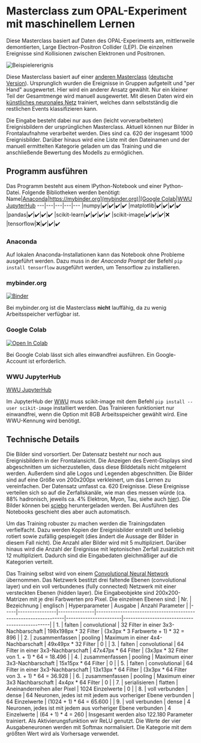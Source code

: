 # Masterclass zum OPAL-Experiment mit maschinellem Lernen
Diese Masterclass basiert auf Daten des OPAL-Experiments am, mittlerweile demontierten, Large Electron-Positron Collider (LEP). Die einzelnen Ereignisse sind Kollisionen zwischen Elektronen und Positronen.

![Beispielererignis](http://www.hep.manchester.ac.uk/u/masterclass/masterclass2019/events/challenge1/events/x7708_23918.gif "Beispielereignis")

Diese Masterclass basiert auf einer [anderen Masterclass](http://www.hep.manchester.ac.uk/u/masterclass/masterclass2019/events/) ([deutsche Version](https://physicsmasterclasses.org/exercises/manchester/de/home.html)). Ursprunglich wurden die Ereignisse in Gruppen aufgeteilt und "per Hand" ausgewertet. Hier wird ein anderer Ansatz gewählt. Nur ein kleiner Teil der Gesamtmenge wird manuell ausgewertet. Mit diesen Daten wird ein [künstliches neuronales Netz](https://de.wikipedia.org/wiki/K%C3%BCnstliches_neuronales_Netz) trainiert, welches dann selbstständig die restlichen Events klassifizieren kann.

Die Eingabe besteht dabei nur aus den (leicht vorverarbeiteten) Ereignisbildern der ursprünglichen Masterclass. Aktuell können nur Bilder in Frontalaufnahme verarbeitet werden. Dies sind ca. 620 der insgesamt 1000 Ereignisbilder. Darüber hinaus wird eine Liste mit den Dateinamen und der manuell ermittelten Kategorie geladen um das Training und die anschließende Bewertung des Modells zu ermöglichen.

## Programm ausführen
Das Programm besteht aus einem IPython-Notebook und einer Python-Datei. Folgende Bibliotheken werden benötigt:
Name|[Anaconda](https://www.anaconda.com/)|[https://mybinder.org](mybinder.org)|[Google Colab](https://colab.research.google.com/)|[WWU JupyterHub](https://jupyterhub.wwu.de/)
---|---|---|---|---
|numpy|:heavy_check_mark:|:heavy_check_mark:|:heavy_check_mark:|:heavy_check_mark:
|matplotlib|:heavy_check_mark:|:heavy_check_mark:|:heavy_check_mark:|:heavy_check_mark:
|pandas|:heavy_check_mark:|:heavy_check_mark:|:heavy_check_mark:|:heavy_check_mark:
|scikit-learn|:heavy_check_mark:|:heavy_check_mark:|:heavy_check_mark:|:heavy_check_mark:
|scikit-image|:heavy_check_mark:|:heavy_check_mark:|:heavy_check_mark:|:x:
|tensorflow|:x:|:heavy_check_mark:|:heavy_check_mark:|:heavy_check_mark:

### Anaconda
Auf lokalen Anaconda-Installationen kann das Notebook ohne Probleme ausgeführt werden. Dazu muss in der *Anaconda Prompt* der Befehl `pip install tensorflow` ausgeführt werden, um Tensorflow zu installieren.

### mybinder.org
[![Binder](https://mybinder.org/badge_logo.svg)](https://mybinder.org/v2/gh/ntiltmann/opal-mc-ml/HEAD?filepath=opal_mc_ml.ipynb)

Bei mybinder.org ist die Masterclass **nicht** lauffähig, da zu wenig Arbeitsspeicher verfügbar ist.

### Google Colab
[![Open In Colab](https://colab.research.google.com/assets/colab-badge.svg)](https://colab.research.google.com/github/ntiltmann/opal-mc-ml/blob/main/opal_mc_ml.ipynb)

Bei Google Colab lässt sich alles einwandfrei ausführen. Ein Google-Account ist erforderlich.

### WWU JupyterHub
[WWU JupyterHub](https://jupyterhub.wwu.de/hub/user-redirect/git-pull?repo=https%3A%2F%2Fgithub.com%2Fntiltmann%2Fopal-mc-ml&urlpath=lab%2Ftree%2Fopal-mc-ml%2Fopal_mc_ml.ipynb&branch=main)

Im JupyterHub der [WWU](uni-muenster.de) muss scikit-image mit dem Befehl `pip install --user scikit-image` installiert werden. Das Trainieren funktioniert nur einwandfrei, wenn die Option mit 8GB Arbeitsspeicher gewählt wird. Eine WWU-Kennung wird benötigt.

## Technische Details
Die Bilder sind vorsortiert. Der Datensatz besteht nur noch aus Ereignisbildern in der Frontalansicht. Die Anzeigen des Event-Displays sind abgeschnitten um sicherzustellen, dass diese Bilddetails nicht mitgelernt werden. Außerdem sind alle Logos und Legenden abgeschnitten. Die Bilder sind auf eine Größe von 200x200px verkleinert, um das Lernen zu vereinfachen. Der Datensatz umfasst ca. 620 Ereignisse. Diese Ereignisse verteilen sich so auf die Zerfallskanäle, wie man dies messen würde (ca. 88% hadronisch, jeweils ca. 4% Elektron, Myon, Tau, siehe auch [hier](https://pdg.lbl.gov/2020/listings/rpp2020-list-z-boson.pdf)). Die Bilder können bei [sciebo](https://uni-muenster.sciebo.de/s/GHZpTpV0q8LYQjM) heruntergeladen werden. Bei Ausführen des Notebooks geschieht dies aber auch automatisch.

Um das Training robuster zu machen werden die Trainingsdaten verfielfacht. Dazu werden Kopien der Ereignisbilder erstellt und beliebig rotiert sowie zufällig gespiegelt (dies ändert die Aussage der Bilder in diesem Fall nicht). Die Anzahl aller Bilder wird mit 5 multipliziert. Darüber hinaus wird die Anzahl der Ereignisse mit leptonischen Zerfall zusätzlich mit 12 multipliziert. Dadurch sind die Eingabedaten gleichmäßiger auf die Kategorien verteilt.

Das Training selbst wird von einem [Convolutional Neural Network](https://de.wikipedia.org/wiki/Convolutional_Neural_Network) übernommen. Das Netzwerk bestitzt drei faltende Ebenen (convolutional layer) und ein voll verbundenes (fully connected) Netzwerk mit einer versteckten Ebenen (hidden layer). Die Eingabeobjekte sind 200x200-Matrizen mit je drei Farbwerten pro Pixel. Die einzelnen Ebenen sind:
| Nr. | Bezeichnung    | englisch      | Hyperparameter                                                  | Ausgabe               | Anzahl Parameter                              |
|-----|----------------|---------------|-----------------------------------------------------------------|-----------------------|-----------------------------------------------|
| 1.  | falten         | convolutional | 32 Filter in einer 3x3-Nachbarschaft                            | 198x198px * 32 Filter | (3x3px * 3 Farbwerte + 1) * 32 = 896          |
| 2.  | zusammenfassen | pooling       | Maximum in einer 4x4-Nachbarschaft                              | 49x49px * 32 Filter   | 0                                             |
| 3.  | falten         | convolutional | 64 Filter in einer 3x3-Nachbarschaft                            | 47x47px * 64 Filter   | (3x3px * 32 Filter von 1. + 1) * 64 = 18.496  |
| 4.  | zusammenfassen | pooling       | Maximum einer 3x3-Nachbarschaft                                 | 15x15px * 64 Filter   | 0                                             |
| 5.  | falten         | convolutional | 64 Filter in einer 3x3-Nachbarschaft                            | 13x13px * 64 Filter   | (3x3px * 64 Filter von 3. + 1) * 64 = 36.928  |
| 6.  | zusammenfassen | pooling       | Maximum einer 3x3 Nachbarschaft                                 | 4x4px * 64 Filter     | 0                                             |
| 7.  | serialisieren  | flatten       | Aneinanderreihen aller Pixel                                    | 1024 Einzelwerte      | 0                                             |
| 8.  | voll verbunden | dense         | 64 Neuronen, jedes ist mit jedem aus vorheriger Ebene verbunden | 64 Einzelwerte        | (1024 + 1) * 64 = 65.600                      |
| 9.  | voll verbunden | dense         | 4 Neuronen, jedes ist mit jedem aus vorheriger Ebene verbunden  | 4 Einzelwerte         | (64 + 1) * 4 = 260                            |
Insgesamt werden also 122.180 Parameter trainiert. Als Aktivierungsfunktion wir ReLU genutzt. Die Werte der vier Ausgabeneuronen werden mit Softmax normalisiert. Die Kategorie mit dem größten Wert wird als Vorhersage verwendet.